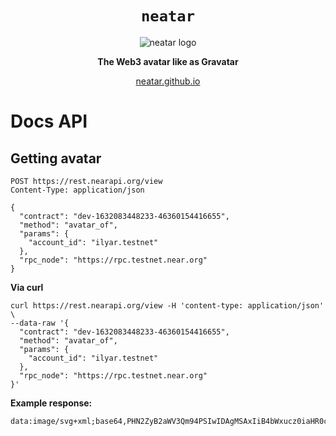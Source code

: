 <div align="center">
  <h1><code>neatar</code></h1>
  <img src="https://raw.githubusercontent.com/neatar/dapp/main/src/web/asset/logo.svg" alt="neatar logo" />
  <p>
    <strong>The Web3 avatar like as Gravatar</strong>
  </p>
  <p>
    <a href="https://neatar.github.io/">neatar.github.io</a>
  </p>
</div>

# Docs API 
## Getting avatar

```http request
POST https://rest.nearapi.org/view
Content-Type: application/json

{
  "contract": "dev-1632083448233-46360154416655",
  "method": "avatar_of",
  "params": {
    "account_id": "ilyar.testnet"
  },
  "rpc_node": "https://rpc.testnet.near.org"
}
```

**Via curl**

```shell
curl https://rest.nearapi.org/view -H 'content-type: application/json' \
--data-raw '{
  "contract": "dev-1632083448233-46360154416655",
  "method": "avatar_of",
  "params": {
    "account_id": "ilyar.testnet"
  },
  "rpc_node": "https://rpc.testnet.near.org"
}'
```

**Example response:**

```text
data:image/svg+xml;base64,PHN2ZyB2aWV3Qm94PSIwIDAgMSAxIiB4bWxucz0iaHR0cDovL3d3dy53My5vcmcvMjAwMC9zdmciPjxyZWN0IHg9IjAiIHk9IjAiIHdpZHRoPSIxIiBoZWlnaHQ9IjEiIGZpbGw9IiMwMDAiIHN0cm9rZT0iIzAwMCIvPjwvc3ZnPg0=
```
